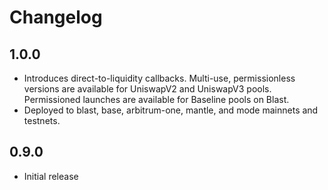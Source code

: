 # Changelog

## 1.0.0

- Introduces direct-to-liquidity callbacks. Multi-use, permissionless versions are available for UniswapV2 and UniswapV3 pools. Permissioned launches are available for Baseline pools on Blast.
- Deployed to blast, base, arbitrum-one, mantle, and mode mainnets and testnets.

## 0.9.0

- Initial release
